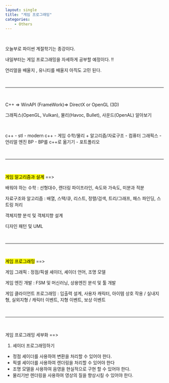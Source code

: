 ```yaml
---
layout: single
title: "게임 프로그래밍"
categories:
    - Others
---
```


<br>

오늘부로 파이썬 계절학기는 종강이다.

내일부터는 게임 프로그래밍을 자세하게 공부할 예정이다. !!

언리얼을 배울지 , 유니티를 배울지 아직도 고민 된다.

<br>

---

<br>

C++ => WinAPI (FrameWork)=> DirectX or OpenGL (3D)

그래픽스(OpenGL, Vulkan), 물리(Havoc, Bullet), 사운드(OpenAL) 알아보기

<br>

c++ - stl - modern c++ - 게임 수학/물리 + 알고리즘/자료구조 - 컴퓨터 그래픽스 - 언리얼 엔진 BP - BP를 c++로 옮기기 - 포트폴리오

<br>

---

<br>

<mark style : background color : yellow> 게임 알고리즘과 설계</mark> ==>


배워야 하는 수학 : 선형대수, 랜더링 파이프라인, 속도와 가속도, 미분과 적분

자료구조와 알고리즘 : 배열, 스택/큐, 리스트, 정렬/검색, 트리/그래프, 패스 파인딩, 스트링 처리

객체지향 분석 및 객체지향 설계

디자인 패턴 및 UML

<br>

---

<br>

<mark style : background color : yellow>게임 프로그래밍</mark> ==>

게임 그래픽 : 정점/픽셀 셰이더, 셰이더 언어, 조명 모델

게임 엔진 개발 : FSM 및 머신러닝, 상용엔진 분석 및 툴 개발

게임 클라이언트 프로그래밍 : 입출력 설계, 사용자 캐릭터, 아이템 상호 작용 / 실내지형, 실외지형 / 캐릭터 이벤트, 지형 이벤트, 보상 이벤트

<br>

---

<br>

게임 프로그래밍 세부화 ==>

1. 셰이더 프로그래밍하기
- 정점 셰이더를 사용하여 변환을 처리할 수 있어야 한다.
- 픽셀 셰이더를 사용하여 렌더링을 처리할 수 있어야 한다
- 조명 모델을 사용하여 음영을 현실적으로 구현 할 수 있어야 한다.
- 물리기반 렌더링을 사용하여 영상의 질을 향상시킬 수 있어야 한다.